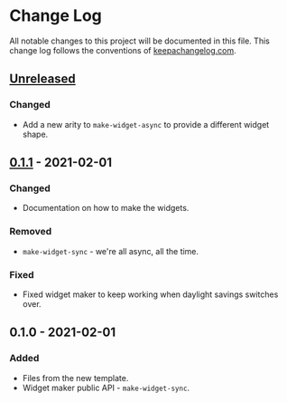 # Change Log
All notable changes to this project will be documented in this file. This change log follows the conventions of [keepachangelog.com](http://keepachangelog.com/).

## [Unreleased]
### Changed
- Add a new arity to `make-widget-async` to provide a different widget shape.

## [0.1.1] - 2021-02-01
### Changed
- Documentation on how to make the widgets.

### Removed
- `make-widget-sync` - we're all async, all the time.

### Fixed
- Fixed widget maker to keep working when daylight savings switches over.

## 0.1.0 - 2021-02-01
### Added
- Files from the new template.
- Widget maker public API - `make-widget-sync`.

[Unreleased]: https://github.com/your-name/aoc15/compare/0.1.1...HEAD
[0.1.1]: https://github.com/your-name/aoc15/compare/0.1.0...0.1.1
